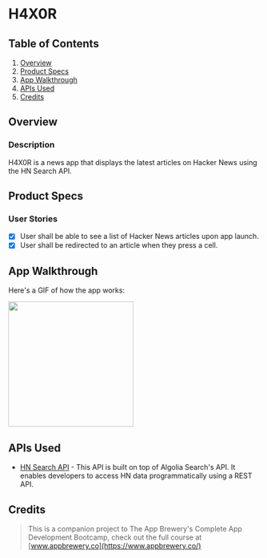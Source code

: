 # H4X0R

## Table of Contents
1. [Overview](#Overview)
2. [Product Specs](#Product-Specs)
3. [App Walkthrough](#App-Walkthrough)
4. [APIs Used](#APIs-Used)
5. [Credits](#Credits)

## Overview
### Description

H4X0R is a news app that displays the latest articles on Hacker News using the HN Search API.

## Product Specs
### User Stories

- [X] User shall be able to see a list of Hacker News articles upon app launch.
- [X] User shall be redirected to an article when they press a cell.

## App Walkthrough

Here's a GIF of how the app works:

<img src="https://user-images.githubusercontent.com/35745973/81491731-5afb3500-9246-11ea-90ea-32309a46f673.gif" width=250><br>

## APIs Used

- [HN Search API](https://hn.algolia.com/api) - This API is built on top of Algolia Search's API. It enables developers to access HN data programmatically using a REST API.

## Credits

>This is a companion project to The App Brewery's Complete App Development Bootcamp, check out the full course at [www.appbrewery.co](https://www.appbrewery.co/)
